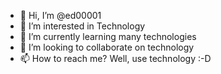 - 👋 Hi, I’m @ed00001
- 👀 I’m interested in Technology
- 🌱 I’m currently learning many technologies
- 💞️ I’m looking to collaborate on technology
- 📫 How to reach me? Well, use technology :-D

<!---
ed00001/ed00001 is a ✨ special ✨ repository because its `README.md` (this file) appears on your GitHub profile.
You can click the Preview link to take a look at your changes.
--->
